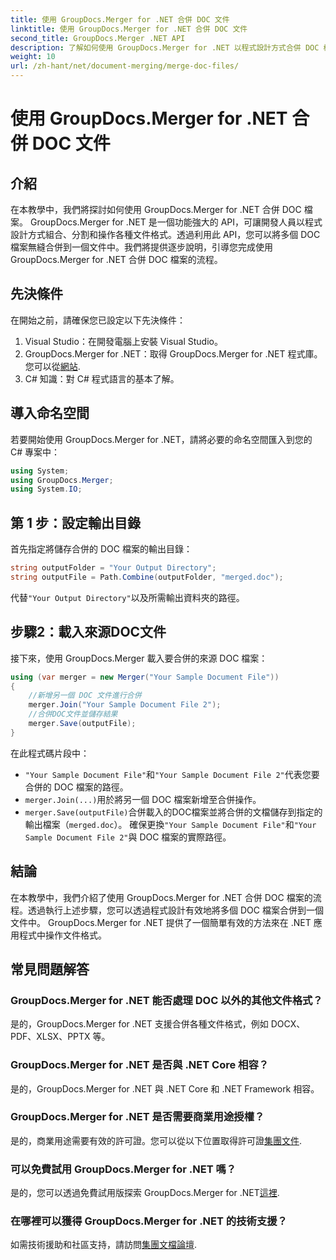 ```yaml
---
title: 使用 GroupDocs.Merger for .NET 合併 DOC 文件
linktitle: 使用 GroupDocs.Merger for .NET 合併 DOC 文件
second_title: GroupDocs.Merger .NET API
description: 了解如何使用 GroupDocs.Merger for .NET 以程式設計方式合併 DOC 檔案。按照我們的逐步指南將多個文件無縫合併為一個。
weight: 10
url: /zh-hant/net/document-merging/merge-doc-files/
---
```


# 使用 GroupDocs.Merger for .NET 合併 DOC 文件

## 介紹
在本教學中，我們將探討如何使用 GroupDocs.Merger for .NET 合併 DOC 檔案。 GroupDocs.Merger for .NET 是一個功能強大的 API，可讓開發人員以程式設計方式組合、分割和操作各種文件格式。透過利用此 API，您可以將多個 DOC 檔案無縫合併到一個文件中。我們將提供逐步說明，引導您完成使用 GroupDocs.Merger for .NET 合併 DOC 檔案的流程。
## 先決條件
在開始之前，請確保您已設定以下先決條件：
1. Visual Studio：在開發電腦上安裝 Visual Studio。
2.  GroupDocs.Merger for .NET：取得 GroupDocs.Merger for .NET 程式庫。您可以從[網站](https://releases.groupdocs.com/merger/net/).
3. C# 知識：對 C# 程式語言的基本了解。
## 導入命名空間
若要開始使用 GroupDocs.Merger for .NET，請將必要的命名空間匯入到您的 C# 專案中：
```csharp
using System; 
using GroupDocs.Merger;
using System.IO;
```
## 第 1 步：設定輸出目錄
首先指定將儲存合併的 DOC 檔案的輸出目錄：
```csharp
string outputFolder = "Your Output Directory";
string outputFile = Path.Combine(outputFolder, "merged.doc");
```
代替`"Your Output Directory"`以及所需輸出資料夾的路徑。
## 步驟2：載入來源DOC文件
接下來，使用 GroupDocs.Merger 載入要合併的來源 DOC 檔案：
```csharp
using (var merger = new Merger("Your Sample Document File"))
{
    //新增另一個 DOC 文件進行合併
    merger.Join("Your Sample Document File 2");
    //合併DOC文件並儲存結果
    merger.Save(outputFile);
}
```
在此程式碼片段中：
- `"Your Sample Document File"`和`"Your Sample Document File 2"`代表您要合併的 DOC 檔案的路徑。
- `merger.Join(...)`用於將另一個 DOC 檔案新增至合併操作。
- `merger.Save(outputFile)`合併載入的DOC檔案並將合併的文檔儲存到指定的輸出檔案（`merged.doc`）。
確保更換`"Your Sample Document File"`和`"Your Sample Document File 2"`與 DOC 檔案的實際路徑。
## 結論
在本教學中，我們介紹了使用 GroupDocs.Merger for .NET 合併 DOC 檔案的流程。透過執行上述步驟，您可以透過程式設計有效地將多個 DOC 檔案合併到一個文件中。 GroupDocs.Merger for .NET 提供了一個簡單有效的方法來在 .NET 應用程式中操作文件格式。

## 常見問題解答
### GroupDocs.Merger for .NET 能否處理 DOC 以外的其他文件格式？
是的，GroupDocs.Merger for .NET 支援合併各種文件格式，例如 DOCX、PDF、XLSX、PPTX 等。
### GroupDocs.Merger for .NET 是否與 .NET Core 相容？
是的，GroupDocs.Merger for .NET 與 .NET Core 和 .NET Framework 相容。
### GroupDocs.Merger for .NET 是否需要商業用途授權？
是的，商業用途需要有效的許可證。您可以從以下位置取得許可證[集團文件](https://purchase.groupdocs.com/buy).
### 可以免費試用 GroupDocs.Merger for .NET 嗎？
是的，您可以透過免費試用版探索 GroupDocs.Merger for .NET[這裡](https://releases.groupdocs.com/).
### 在哪裡可以獲得 GroupDocs.Merger for .NET 的技術支援？
如需技術援助和社區支持，請訪問[集團文檔論壇](https://forum.groupdocs.com/c/merger/32).